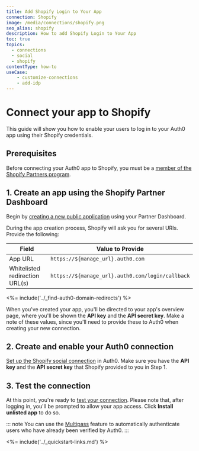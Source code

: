 ```yaml
---
title: Add Shopify Login to Your App
connection: Shopify
image: /media/connections/shopify.png
seo_alias: shopify
description: How to add Shopify Login to Your App
toc: true
topics:
  - connections
  - social
  - shopify
contentType: how-to
useCase:
    - customize-connections
    - add-idp
---
```

# Connect your app to Shopify

This guide will show you how to enable your users to log in to your Auth0 app using their Shopify credentials.

## Prerequisites

Before connecting your Auth0 app to Shopify, you must be a [member of the Shopify Partners program](https://www.shopify.com/partners).

## 1. Create an app using the Shopify Partner Dashboard

Begin by [creating a new public application](https://help.shopify.com/en/api/getting-started/authentication/public-authentication#generate-credentials-from-your-partner-dashboard) using your Partner Dashboard.

During the app creation process, Shopify will ask you for several URIs. Provide the following:

| Field | Value to Provide |
| - | - |
| App URL | `https://${manage_url}.auth0.com` |
| Whitelisted redirection URL(s) | `https://${manage_url}.auth0.com/login/callback` |

<%= include('../_find-auth0-domain-redirects') %>

When you've created your app, you'll be directed to your app's overview page, where you'll be shown the **API key** and the **API secret key**. Make a note of these values, since you'll need to provide these to Auth0 when creating your new connection.

## 2. Create and enable your Auth0 connection

[Set up the Shopify social connection](/connections/guides/set-up-connections-social) in Auth0. Make sure you have the **API key** and the **API secret key** that Shopify provided to you in Step 1.

## 3. Test the connection

At this point, you're ready to [test your connection](/connections/guides/test-connections-social). Please note that, after logging in, you'll be prompted to allow your app access. Click **Install unlisted app** to do so.

::: note
You can use the [Multipass](https://help.shopify.com/api/reference/multipass) feature to automatically authenticate users who have already been verified by Auth0.
:::

<%= include('../_quickstart-links.md') %>